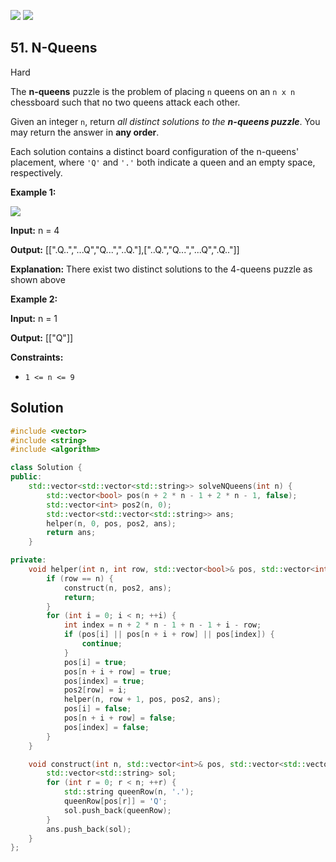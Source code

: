 [![](https://img.shields.io/github/stars/LeetCode-in-Cpp/LeetCode-in-Cpp?label=Stars&style=flat-square)](https://github.com/LeetCode-in-Cpp/LeetCode-in-Cpp)
[![](https://img.shields.io/github/forks/LeetCode-in-Cpp/LeetCode-in-Cpp?label=Fork%20me%20on%20GitHub%20&style=flat-square)](https://github.com/LeetCode-in-Cpp/LeetCode-in-Cpp/fork)

## 51\. N-Queens

Hard

The **n-queens** puzzle is the problem of placing `n` queens on an `n x n` chessboard such that no two queens attack each other.

Given an integer `n`, return _all distinct solutions to the **n-queens puzzle**_. You may return the answer in **any order**.

Each solution contains a distinct board configuration of the n-queens' placement, where `'Q'` and `'.'` both indicate a queen and an empty space, respectively.

**Example 1:**

![](https://assets.leetcode.com/uploads/2020/11/13/queens.jpg)

**Input:** n = 4

**Output:** [[".Q..","...Q","Q...","..Q."],["..Q.","Q...","...Q",".Q.."]]

**Explanation:** There exist two distinct solutions to the 4-queens puzzle as shown above 

**Example 2:**

**Input:** n = 1

**Output:** [["Q"]] 

**Constraints:**

*   `1 <= n <= 9`

## Solution

```cpp
#include <vector>
#include <string>
#include <algorithm>

class Solution {
public:
    std::vector<std::vector<std::string>> solveNQueens(int n) {
        std::vector<bool> pos(n + 2 * n - 1 + 2 * n - 1, false);
        std::vector<int> pos2(n, 0);
        std::vector<std::vector<std::string>> ans;
        helper(n, 0, pos, pos2, ans);
        return ans;
    }

private:
    void helper(int n, int row, std::vector<bool>& pos, std::vector<int>& pos2, std::vector<std::vector<std::string>>& ans) {
        if (row == n) {
            construct(n, pos2, ans);
            return;
        }
        for (int i = 0; i < n; ++i) {
            int index = n + 2 * n - 1 + n - 1 + i - row;
            if (pos[i] || pos[n + i + row] || pos[index]) {
                continue;
            }
            pos[i] = true;
            pos[n + i + row] = true;
            pos[index] = true;
            pos2[row] = i;
            helper(n, row + 1, pos, pos2, ans);
            pos[i] = false;
            pos[n + i + row] = false;
            pos[index] = false;
        }
    }

    void construct(int n, std::vector<int>& pos, std::vector<std::vector<std::string>>& ans) {
        std::vector<std::string> sol;
        for (int r = 0; r < n; ++r) {
            std::string queenRow(n, '.');
            queenRow[pos[r]] = 'Q';
            sol.push_back(queenRow);
        }
        ans.push_back(sol);
    }
};
```